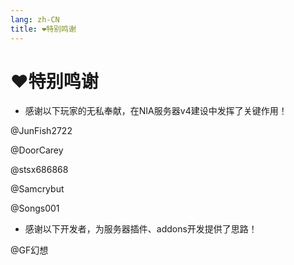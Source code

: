 ```yaml
---
lang: zh-CN
title: ❤️特别鸣谢
---
```


# ❤️特别鸣谢

- 感谢以下玩家的无私奉献，在NIA服务器v4建设中发挥了关键作用！

@JunFish2722

@DoorCarey

@stsx686868

@Samcrybut

@Songs001

- 感谢以下开发者，为服务器插件、addons开发提供了思路！

@GF幻想